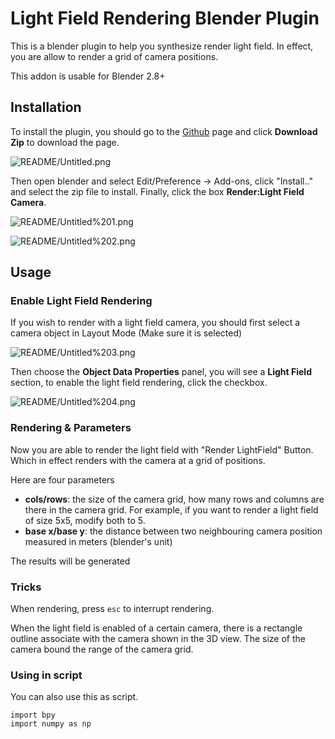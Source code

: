 # Light Field Rendering Blender Plugin

This is a blender plugin to help you synthesize render light field. In effect, you are allow to render a grid of camera positions. 

This addon is usable for Blender 2.8+

## Installation

To install the plugin, you should go to the [Github](https://github.com/gfxdisp/Blender-addon-light-field-camera) page and click **Download Zip** to download the page.

![README/Untitled.png](README/Untitled.png)

Then open blender and select Edit/Preference → Add-ons, click "Install.." and select the zip file to install. Finally, click the box **Render:Light Field Camera**.

![README/Untitled%201.png](README/Untitled%201.png)

![README/Untitled%202.png](README/Untitled%202.png)

## Usage

### Enable Light Field Rendering

If you wish to render with a light field camera, you should first select a camera object in Layout Mode (Make sure it is selected)

![README/Untitled%203.png](README/Untitled%203.png)

Then choose the **Object Data Properties** panel, you will see a **Light Field** section, to enable the light field rendering, click the checkbox.

![README/Untitled%204.png](README/Untitled%204.png)

### Rendering & Parameters

Now you are able to render the light field with "Render LightField" Button. Which in effect renders with the camera at a grid of positions. 

Here are four parameters

- **cols/rows**: the size of the camera grid, how many rows and columns are there in the camera grid. For example, if you want to render a light field of size 5x5, modify both to 5.
- **base x/base y**: the distance between two neighbouring camera position measured in meters (blender's unit)

The results will be generated 

### Tricks

When rendering, press `esc` to interrupt rendering.

When the light field is enabled of a certain camera, there is a rectangle outline associate with the camera shown in the 3D view. The size of the camera bound the range of the camera grid.

 

### Using in script

You can also use this as script.

 

    import bpy
    import numpy as np
